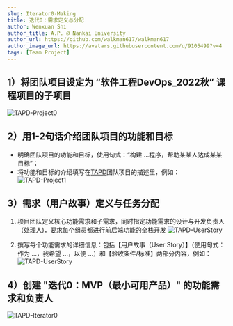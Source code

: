 ```yaml
---
slug: Iterator0-Making
title: 迭代0：需求定义与分配
author: Wenxuan Shi
author_title: A.P. @ Nankai University
author_url: https://github.com/walkman617/walkman617
author_image_url: https://avatars.githubusercontent.com/u/9105499?v=4
tags: [Team Project]
---
```


## 1）将团队项目设定为 “软件工程DevOps_2022秋” 课程项目的子项目
![TAPD-Project0](/img/tutorial/tapd-project0.jpg)

## 2）用1-2句话介绍团队项目的功能和目标
- 明确团队项目的功能和目标，使用句式：“构建 ...程序，帮助某某人达成某某目标”；
- 将功能和目标的介绍填写在[TAPD](https://www.tapd.cn/)团队项目的描述里，例如：
![TAPD-Project1](/img/tutorial/tapd-project1.jpg)

## 3）需求（用户故事）定义与任务分配
1. 项目团队定义核心功能需求和子需求，同时指定功能需求的设计与开发负责人（处理人)，要求每个组员都进行前后端功能的全栈开发
![TAPD-UserStory](/img/tutorial/tapd-UserStory0.jpg)

2. 撰写每个功能需求的详细信息：包括【用户故事（User Story）】（使用句式：作为 ...，我希望 ...，以便 ...）和【验收条件/标准】两部分内容，例如：
![TAPD-UserStory](/img/tutorial/tapd-UserStory1.jpg)

## 4）创建 "迭代0：MVP（最小可用产品）" 的功能需求和负责人
![TAPD-Iterator0](/img/tutorial/tapd-Iterator0.jpg)
